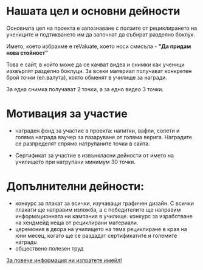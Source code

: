 
# Нашата цел и основни дейности

Основната цел на проекта е запознаване с ползите от рециклирането на учениците и подтикването им да започнат да събират разделно боклук.

Името, което избрахме е reValuate, което носи смисъла - **"Да придам нова стойност"**

Това е сайт, в който може да се качват видеа и снимки как ученици изхвърлят разделно боклуци. За всеки материал получават конкретен брой точки (ел.валута), която обменят в училище за награди.

За една снимка получават 2 точки, а за едно видео 3 точки.


# Мотивация за участие

* награден фонд за участие в проекта: напитки, вафли, солети и голяма награда ваучер за пазаруване от голяма верига. Наградите се разпределят спрямо натрупаните точки в сайта.

* Сертификат за участие в извънкласни дейности от името на училището при натрупани минимум 30 точки.

# Допълнителни дейности:
* конкурс за плакат за всички, изучаващи графичен дизайн. С всички плакати ще направим изложба, а с победителите ще направим информационната ни кампания в училище.
конкурс за изработване на хендмейд неща от рециклирани материали.
* церемония в двора на училището на тема рециклиране в края на юни месец, когато ще се раздадат сертификатите и големите наградu
* обществено полезен труд

[За повече информация ни изпратете имейл!](mailto:boyan+revaluate@bobokara.com)
